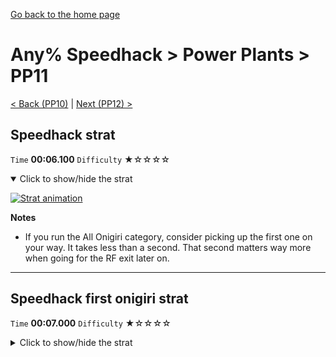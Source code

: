 [Go back to the home page](https://github.com/Doublevil/scbspeedrun)

# Any% Speedhack > Power Plants > PP11

[< Back (PP10)](https://github.com/Doublevil/scbspeedrun/blob/main/levels/any_sh/pp/PP10.md) | [Next (PP12) >](https://github.com/Doublevil/scbspeedrun/blob/main/levels/any_sh/pp/PP12.md)

## Speedhack strat

`Time` **00:06.100** `Difficulty` ★☆☆☆☆
<details open>
  <summary>Click to show/hide the strat</summary>

  [![Strat animation](https://github.com/Doublevil/scbspeedrun/blob/main/media/levels/pp/PP11_S_Strat.webp)](https://github.com/Doublevil/scbspeedrun/blob/main/media/levels/pp/PP11_S_Strat.mp4?raw=true)

  **Notes**
  - If you run the All Onigiri category, consider picking up the first one on your way. It takes less than a second. That second matters way more when going for the RF exit later on.
</details>

---
## Speedhack first onigiri strat

`Time` **00:07.000** `Difficulty` ★☆☆☆☆
<details>
  <summary>Click to show/hide the strat</summary>

  [![Strat animation](https://github.com/Doublevil/scbspeedrun/blob/main/media/levels/pp/PP11_S_LeftOnigiri.webp)](https://github.com/Doublevil/scbspeedrun/blob/main/media/levels/pp/PP11_S_LeftOnigiri.mp4?raw=true)
</details>
